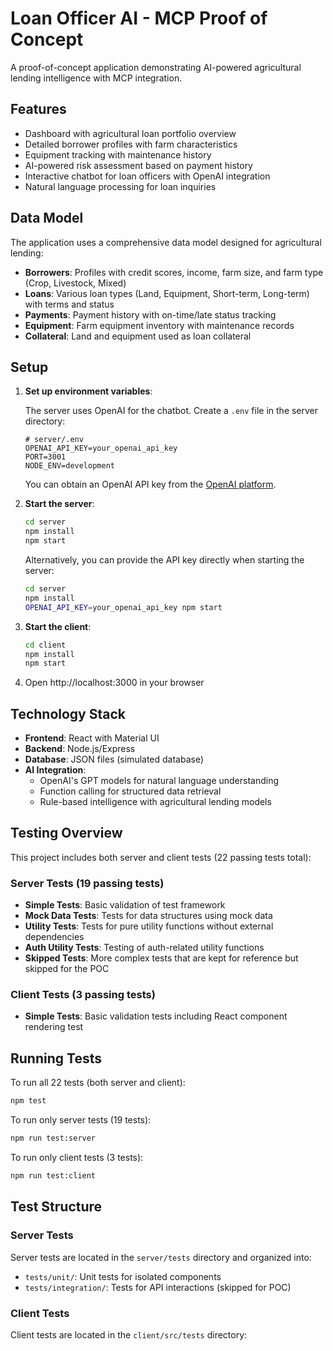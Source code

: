 # Loan Officer AI - MCP Proof of Concept

A proof-of-concept application demonstrating AI-powered agricultural lending intelligence with MCP integration.

## Features

- Dashboard with agricultural loan portfolio overview
- Detailed borrower profiles with farm characteristics
- Equipment tracking with maintenance history
- AI-powered risk assessment based on payment history
- Interactive chatbot for loan officers with OpenAI integration
- Natural language processing for loan inquiries

## Data Model

The application uses a comprehensive data model designed for agricultural lending:

- **Borrowers**: Profiles with credit scores, income, farm size, and farm type (Crop, Livestock, Mixed)
- **Loans**: Various loan types (Land, Equipment, Short-term, Long-term) with terms and status
- **Payments**: Payment history with on-time/late status tracking
- **Equipment**: Farm equipment inventory with maintenance records
- **Collateral**: Land and equipment used as loan collateral

## Setup

1. **Set up environment variables**:

   The server uses OpenAI for the chatbot. Create a `.env` file in the server directory:

   ```
   # server/.env
   OPENAI_API_KEY=your_openai_api_key
   PORT=3001
   NODE_ENV=development
   ```

   You can obtain an OpenAI API key from the [OpenAI platform](https://platform.openai.com/api-keys).

2. **Start the server**:

   ```bash
   cd server
   npm install
   npm start
   ```

   Alternatively, you can provide the API key directly when starting the server:

   ```bash
   cd server
   npm install
   OPENAI_API_KEY=your_openai_api_key npm start
   ```

3. **Start the client**:

   ```bash
   cd client
   npm install
   npm start
   ```

4. Open http://localhost:3000 in your browser

## Technology Stack

- **Frontend**: React with Material UI
- **Backend**: Node.js/Express
- **Database**: JSON files (simulated database)
- **AI Integration**:
  - OpenAI's GPT models for natural language understanding
  - Function calling for structured data retrieval
  - Rule-based intelligence with agricultural lending models

## Testing Overview

This project includes both server and client tests (22 passing tests total):

### Server Tests (19 passing tests)

- **Simple Tests**: Basic validation of test framework
- **Mock Data Tests**: Tests for data structures using mock data
- **Utility Tests**: Tests for pure utility functions without external dependencies
- **Auth Utility Tests**: Testing of auth-related utility functions
- **Skipped Tests**: More complex tests that are kept for reference but skipped for the POC

### Client Tests (3 passing tests)

- **Simple Tests**: Basic validation tests including React component rendering test

## Running Tests

To run all 22 tests (both server and client):

```bash
npm test
```

To run only server tests (19 tests):

```bash
npm run test:server
```

To run only client tests (3 tests):

```bash
npm run test:client
```

## Test Structure

### Server Tests

Server tests are located in the `server/tests` directory and organized into:

- `tests/unit/`: Unit tests for isolated components
- `tests/integration/`: Tests for API interactions (skipped for POC)

### Client Tests

Client tests are located in the `client/src/tests` directory:
